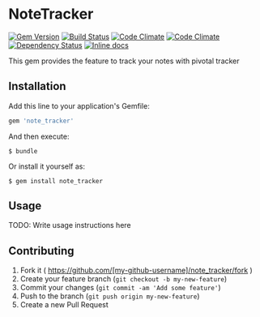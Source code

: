 # NoteTracker

[![Gem Version](https://badge.fury.io/rb/note_tracker.svg)](http://badge.fury.io/rb/note_tracker)
[![Build Status](https://travis-ci.org/AlfonsoUceda/note_tracker.svg)](https://travis-ci.org/AlfonsoUceda/note_tracker)
[![Code Climate](https://codeclimate.com/github/AlfonsoUceda/note_tracker/badges/gpa.svg)](https://codeclimate.com/github/AlfonsoUceda/note_tracker)
[![Code Climate](https://codeclimate.com/github/AlfonsoUceda/note_tracker/badges/gpa.svg)](https://codeclimate.com/github/AlfonsoUceda/note_tracker)
[![Dependency Status](https://gemnasium.com/AlfonsoUceda/note_tracker.svg)](https://gemnasium.com/AlfonsoUceda/note_tracker)
[![Inline docs](http://inch-ci.org/github/alfonsouceda/note_tracker.svg?branch=master)](http://inch-ci.org/github/alfonsouceda/note_tracker)

This gem provides the feature to track your notes with pivotal tracker

## Installation

Add this line to your application's Gemfile:

```ruby
gem 'note_tracker'
```

And then execute:

    $ bundle

Or install it yourself as:

    $ gem install note_tracker

## Usage

TODO: Write usage instructions here

## Contributing

1. Fork it ( https://github.com/[my-github-username]/note_tracker/fork )
2. Create your feature branch (`git checkout -b my-new-feature`)
3. Commit your changes (`git commit -am 'Add some feature'`)
4. Push to the branch (`git push origin my-new-feature`)
5. Create a new Pull Request
